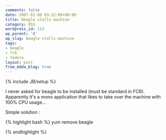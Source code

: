 ```yaml
---
comments: false
date: 2007-01-08 03:22:00+00:00
title: Beagle stalls machine
category: OSS
wordpress_id: 113
wp_parent: '0'
wp_slug: beagle-stalls-machine
tags:
- beagle
- fc6
- fedora
layout: post
from_mdda_blog: true
---
```

{% include JB/setup %}


I never asked for beagle to be installed (must be standard in FC6).  Apparently it's a mono application that likes to take over the machine with 100% CPU usage...  
  
Simple solution :  

{% highlight bash %}
yum remove beagle  

{% endhighlight %}
